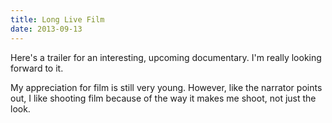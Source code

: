```yaml
---
title: Long Live Film
date: 2013-09-13
---
```



Here's a trailer for an interesting, upcoming documentary. I'm really looking forward to it.

<YouTube videoID='TdmozD2eBp8' />

My appreciation for film is still very young. However, like the narrator points out, I like shooting film because of the way it makes me shoot, not just the look.


  